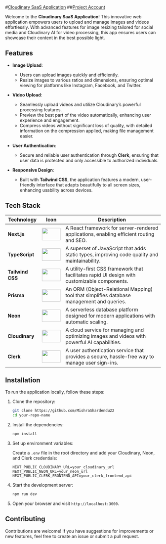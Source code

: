 #[Cloudinary SaaS Application](https://cloudianry-saas.vercel.app)
##[Project Account](https://github.com/MishraShardendu22)


Welcome to the **Cloudinary SaaS Application**! This innovative web application empowers users to upload and manage images and videos effortlessly. With advanced features for image resizing tailored for social media and Cloudinary AI for video processing, this app ensures users can showcase their content in the best possible light.

## Features

- **Image Upload**: 
  - Users can upload images quickly and efficiently.
  - Resize images to various ratios and dimensions, ensuring optimal viewing for platforms like Instagram, Facebook, and Twitter.

- **Video Upload**: 
  - Seamlessly upload videos and utilize Cloudinary’s powerful processing features.
  - Preview the best part of the video automatically, enhancing user experience and engagement.
  - Compress videos without significant loss of quality, with detailed information on the compression applied, making file management easier.

- **User Authentication**: 
  - Secure and reliable user authentication through **Clerk**, ensuring that user data is protected and only accessible to authorized individuals.

- **Responsive Design**: 
  - Built with **Tailwind CSS**, the application features a modern, user-friendly interface that adapts beautifully to all screen sizes, enhancing usability across devices.

## Tech Stack

| Technology       | Icon                                           | Description                                                                                   |
|------------------|------------------------------------------------|-----------------------------------------------------------------------------------------------|
| **Next.js**      | <img src="https://img.icons8.com/color/48/000000/nextjs.png" width="60" height="40"/> | A React framework for server-rendered applications, enabling efficient routing and SEO.      |
| **TypeScript**   | <img src="https://img.icons8.com/color/48/000000/typescript.png" width="60" height="40"/> | A superset of JavaScript that adds static types, improving code quality and maintainability. |
| **Tailwind CSS** | <img src="https://img.icons8.com/color/48/000000/tailwindcss.png" width="60" height="40"/> | A utility-first CSS framework that facilitates rapid UI design with customizable components.   |
| **Prisma**       | <img src="https://imgs.search.brave.com/cRK8F1OGWghDRsC81lgwNXUtBcQ5-hrtgSSsCdcnVos/rs:fit:860:0:0:0/g:ce/aHR0cHM6Ly9pY29u/cy52ZXJ5aWNvbi5j/b20vcG5nL28vYnVz/aW5lc3MvdnNjb2Rl/LXByb2dyYW0taXRl/bS1pY29uL3ByaXNt/YS5wbmc" width="60" height="40"/> | An ORM (Object-Relational Mapping) tool that simplifies database management and queries.     |
| **Neon**         | <img src="https://2023.allthingsopen.org/wp-content/uploads/2023/07/Presenting_Neon.jpg" width="60" height="40"/> | A serverless database platform designed for modern applications with automatic scaling.       |
| **Cloudinary**   | <img src="https://tse2.mm.bing.net/th?id=OIP.bWgmv2jg_WjLuIMESDqFBQAAAA&pid=Api&P=0&h=180" width="60" height="40"/> | A cloud service for managing and optimizing images and videos with powerful AI capabilities. |
| **Clerk**        | <img src="https://encrypted-tbn0.gstatic.com/images?q=tbn:ANd9GcTK7Aw5Oer_-ealLmVOFDzWpvQG77YmCs70rg&s" width="60" height="40"/> | A user authentication service that provides a secure, hassle-free way to manage user sign-ins. |

## Installation

To run the application locally, follow these steps:

1. Clone the repository:

   ```bash
   git clone https://github.com/MishraShardendu22
   cd your-repo-name
   ```

2. Install the dependencies:

   ```bash
   npm install
   ```

3. Set up environment variables:

   Create a `.env` file in the root directory and add your Cloudinary, Neon, and Clerk credentials:

   ```
   NEXT_PUBLIC_CLOUDINARY_URL=your_cloudinary_url
   NEXT_PUBLIC_NEON_URL=your_neon_url
   NEXT_PUBLIC_CLERK_FRONTEND_API=your_clerk_frontend_api
   ```

4. Start the development server:

   ```bash
   npm run dev
   ```

5. Open your browser and visit `http://localhost:3000`.

## Contributing

Contributions are welcome! If you have suggestions for improvements or new features, feel free to create an issue or submit a pull request.
